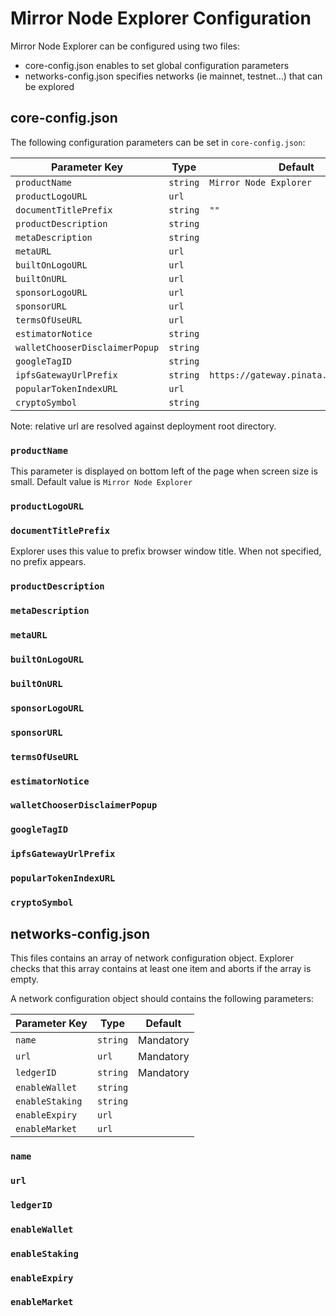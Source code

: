 # Mirror Node Explorer Configuration

Mirror Node Explorer can be configured using two files:
- core-config.json enables to set global configuration parameters
- networks-config.json specifies networks (ie mainnet, testnet…) that can be explored

## core-config.json

The following configuration parameters can be set in `core-config.json`:

| Parameter Key                  | Type     | Default                              |
|--------------------------------|----------|--------------------------------------|
| `productName`                  | `string` | `Mirror Node Explorer`               |
| `productLogoURL`               | `url`    |                                      |
| `documentTitlePrefix`          | `string` | `""`                                 |
| `productDescription`           | `string` |                                      |
| `metaDescription`              | `string` |                                      |
| `metaURL`                      | `url`    |                                      |
| `builtOnLogoURL`               | `url`    |                                      |
| `builtOnURL`                   | `url`    |                                      |
| `sponsorLogoURL`               | `url`    |                                      |
| `sponsorURL`                   | `url`    |                                      |
| `termsOfUseURL`                | `url`    |                                      |
| `estimatorNotice`              | `string` |                                      |
| `walletChooserDisclaimerPopup` | `string` |                                      |
| `googleTagID`                  | `string` |                                      |
| `ipfsGatewayUrlPrefix`         | `string` | `https://gateway.pinata.cloud/ipfs/` |
| `popularTokenIndexURL`         | `url`    |                                      |
| `cryptoSymbol`                 | `string` |                                      |

Note: relative url are resolved against deployment root directory.

### `productName`
This parameter is displayed on bottom left of the page when screen size is small.
Default value is `Mirror Node Explorer`

### `productLogoURL`

### `documentTitlePrefix`
Explorer uses this value to prefix browser window title.
When not specified, no prefix appears.

### `productDescription`

### `metaDescription`

### `metaURL`

### `builtOnLogoURL`

### `builtOnURL`

### `sponsorLogoURL`

### `sponsorURL`

### `termsOfUseURL`

### `estimatorNotice`

### `walletChooserDisclaimerPopup`

### `googleTagID`

### `ipfsGatewayUrlPrefix`

### `popularTokenIndexURL`

### `cryptoSymbol`



## networks-config.json

This files contains an array of network configuration object.
Explorer checks that this array contains at least one item and aborts if the array is empty.

A network configuration object should contains the following parameters:

| Parameter Key   | Type     | Default   |
|-----------------|----------|-----------|
| `name`          | `string` | Mandatory |
| `url`           | `url`    | Mandatory |
| `ledgerID`      | `string` | Mandatory |
| `enableWallet`  | `string` |           |
| `enableStaking` | `string` |           |
| `enableExpiry`  | `url`    |           |
| `enableMarket`  | `url`    |           |


### `name`

### `url`

### `ledgerID`

### `enableWallet`

### `enableStaking`

### `enableExpiry`

### `enableMarket`


